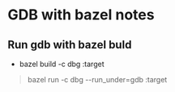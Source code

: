 # GDB with bazel notes
## Run gdb with bazel buld
* bazel build -c dbg :target
> bazel run -c dbg --run_under=gdb :target
